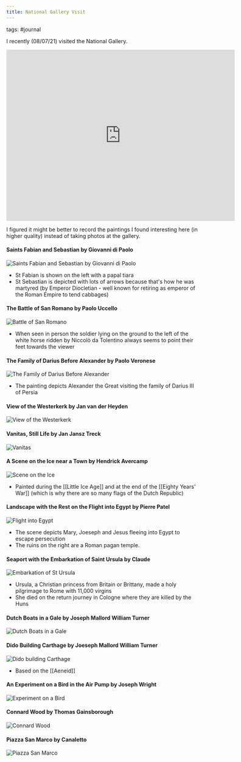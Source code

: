 ```yaml
---
title: National Gallery Visit
---
```


tags: #journal



I recently (08/07/21) visited the National Gallery.

<iframe width="600"
		height="450"
		style="border:0"
		loading="lazy"
		allowfullscreen
		frameborder="0" style="border:0"
		src="https://www.google.com/maps/embed/v1/place?q=place_id:ChIJeclqF84EdkgRtKAjTmWFr0I&key=AIzaSyBsN0OeVfZHaTFK3hzRNrms38rLeZcwoJc">
</iframe>

<br>



I figured it might be better to record the paintings I found interesting here (in higher quality) instead of taking photos at the gallery.
<br>


#### Saints Fabian and Sebastian by Giovanni di Paolo
![Saints Fabian and Sebastian by Giovanni di Paolo](https://upload.wikimedia.org/wikipedia/commons/thumb/f/fa/Giovanni_di_Paolo_002.jpg/1200px-Giovanni_di_Paolo_002.jpg)

- St Fabian is shown on the left with a papal tiara
- St Sebastian is depicted with lots of arrows because that's how he was martyred (by Emperor Diocletian - well known for retiring as emperor of the Roman Empire to tend cabbages)


#### The Battle of San Romano by Paolo Uccello
![Battle of San Romano](https://upload.wikimedia.org/wikipedia/commons/9/98/San_Romano_Battle_%28Paolo_Uccello%2C_London%29_01.jpg)

- When seen in person the soldier lying on the ground to the left of the white horse ridden by Niccolò da Tolentino always seems to point their feet towards the viewer


#### The Family of Darius Before Alexander by Paolo Veronese
![The Family of Darius Before Alexander](https://upload.wikimedia.org/wikipedia/commons/5/56/Paolo_Veronese_-_The_Family_of_Darius_before_Alexander_-_Google_Art_Project.jpg)
- The painting depicts Alexander the Great visiting the family of Darius III of Persia


#### View of the Westerkerk by Jan van der Heyden
![View of the Westerkerk](https://www.nationalgallery.org.uk/media/34706/n-6526-00-000046-hd.jpg?mode=max&width=1920&height=1080&rnd=132385917189470000)

#### Vanitas, Still Life by Jan Jansz Treck
![Vanitas](https://upload.wikimedia.org/wikipedia/commons/e/ec/Jan_Treck_003.jpg)

#### A Scene on the Ice near a Town by Hendrick Avercamp
![Scene on the Ice](https://upload.wikimedia.org/wikipedia/commons/1/14/Hendrick_Avercamp_-_A_Scene_on_the_Ice_near_a_Town_-_WGA1075.jpg)
- Painted during the [[Little Ice Age]] and at the end of the [[Eighty Years' War]] (which is why there are so many flags of the Dutch Republic)

#### Landscape with the Rest on the Flight into Egypt by Pierre Patel
![Flight into Egypt](https://upload.wikimedia.org/wikipedia/commons/e/ef/Pierre_I_Patel_%28c.1605-1676%29_-_Landscape_with_the_Rest_on_the_Flight_into_Egypt_-_NG6513_-_National_Gallery.jpg)
- The scene depicts Mary, Joeseph and Jesus fleeing into Egypt to escape persecution
- The ruins on the right are a Roman pagan temple.

#### Seaport with the Embarkation of Saint Ursula by Claude
![Embarkation of St Ursula](https://upload.wikimedia.org/wikipedia/commons/1/10/Claude_Lorrain_-_Seaport_with_the_Embarkation_of_Saint_Ursula.jpg)
- Ursula, a Christian princess from Britain or Brittany, made a holy pilgrimage to Rome with 11,000 virgins
- She died on the return journey in Cologne where they are killed by the Huns

#### Dutch Boats in a Gale by Joseph Mallord William Turner
![Dutch Boats in a Gale](https://upload.wikimedia.org/wikipedia/commons/8/81/Joseph_Mallord_William_Turner_-_Dutch_Boats_in_a_Gale_-_WGA23163.jpg)

#### Dido Building Carthage by Joeseph Mallord William Turner
![Dido building Carthage](https://upload.wikimedia.org/wikipedia/commons/f/f4/Turner_Dido_Building_Carthage.jpg)
- Based on the [[Aeneid]] 

#### An Experiment on a Bird in the Air Pump by Joseph Wright
![Experiment on a Bird](https://upload.wikimedia.org/wikipedia/commons/thumb/2/22/An_Experiment_on_a_Bird_in_an_Air_Pump_by_Joseph_Wright_of_Derby%2C_1768.jpg/2560px-An_Experiment_on_a_Bird_in_an_Air_Pump_by_Joseph_Wright_of_Derby%2C_1768.jpg)

#### Connard Wood by Thomas Gainsborough
![Connard Wood](https://upload.wikimedia.org/wikipedia/commons/thumb/0/0f/Cornard_Wood.png/600px-Cornard_Wood.png)

#### Piazza San Marco by Canaletto
![Piazza San Marco](https://upload.wikimedia.org/wikipedia/commons/9/99/1385082667-canaletto---venice---piazza-san-marco.jpeg)